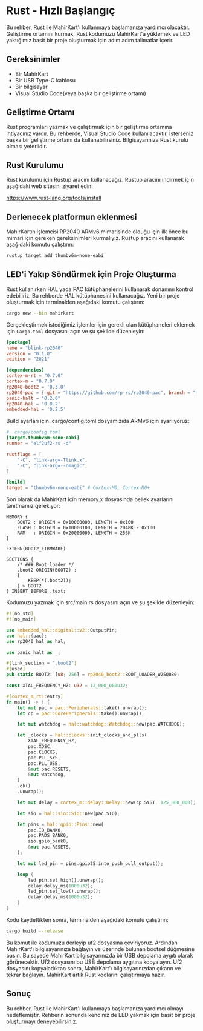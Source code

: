 # Rust - Hızlı Başlangıç

<!-- keywords: Rust ile Gömülü Programlama, Rust ile MahirKart Programlama, Rust ile MahirKart Kullanımı, Rust ile MahirKart Hızlı Başlangıç, Rust ile MahirKart LED Yakma, Rust ile MahirKart LED Blink -->
<meta name="description" content="Rust ile Gömülü Programlama, Rust ile MahirKart Programlama, Rust ile MahirKart Kullanımı, Rust ile MahirKart Hızlı Başlangıç, Rust ile MahirKart LED Yakma, Rust ile MahirKart LED Blink">

Bu rehber, Rust ile MahirKart'ı kullanmaya başlamanıza yardımcı olacaktır. Geliştirme ortamını kurmak, Rust kodumuzu MahirKart'a yüklemek ve LED yaktığımız basit bir proje oluşturmak için adım adım talimatlar içerir.

## Gereksinimler

* Bir MahirKart
* Bir USB Type-C kablosu
* Bir bilgisayar
* Visual Studio Code(veya başka bir geliştirme ortamı)

## Geliştirme Ortamı

Rust programları yazmak ve çalıştırmak için bir geliştirme ortamına ihtiyacınız vardır. Bu rehberde, Visual Studio Code kullanılacaktır. İsterseniz başka bir geliştirme ortamı da kullanabilirsiniz. Bilgisayarınıza Rust kurulu olması yeterlidir.

## Rust Kurulumu

Rust kurulumu için Rustup aracını kullanacağız. Rustup aracını indirmek için aşağıdaki web sitesini ziyaret edin:

https://www.rust-lang.org/tools/install

## Derlenecek platformun eklenmesi

MahirKartın işlemcisi RP2040 ARMv6 mimarisinde olduğu için ilk önce bu mimari için gereken gereksinimleri kurmalıyız. Rustup aracını kullanarak aşağıdaki komutu çalıştırın:

```bash
rustup target add thumbv6m-none-eabi
```

## LED'i Yakıp Söndürmek için Proje Oluşturma

Rust kullanırken HAL yada PAC kütüphanelerini kullanarak donanımı kontrol edebiliriz. Bu rehberde HAL kütüphanesini kullanacağız. Yeni bir proje oluşturmak için terminalden aşağıdaki komutu çalıştırın:

```bash
cargo new --bin mahirkart
```

Gerçekleştirmek istediğimiz işlemler için gerekli olan kütüphaneleri eklemek için `Cargo.toml` dosyasını açın ve şu şekilde düzenleyin:

```toml
[package]
name = "blink-rp2040"
version = "0.1.0"
edition = "2021"

[dependencies]
cortex-m-rt = "0.7.0"
cortex-m = "0.7.0"
rp2040-boot2 = '0.3.0'
rp2040-pac = { git = "https://github.com/rp-rs/rp2040-pac", branch = "main" }
panic-halt = "0.2.0"
rp2040-hal = '0.8.2'
embedded-hal = '0.2.5'
```

Build ayarları için .cargo/config.toml dosyamızıda ARMv6 için ayarlıyoruz:

```toml
# .cargo/config.toml
[target.thumbv6m-none-eabi]
runner = "elf2uf2-rs -d"

rustflags = [
    "-C", "link-arg=-Tlink.x",
    "-C", "link-arg=--nmagic",
]

[build]
target = "thumbv6m-none-eabi" # Cortex-M0, Cortex-M0+
```

Son olarak da MahirKart için memory.x dosyasında bellek ayarlarını tanıtmamız gerekiyor:

```x
MEMORY {
    BOOT2 : ORIGIN = 0x10000000, LENGTH = 0x100
    FLASH : ORIGIN = 0x10000100, LENGTH = 2048K - 0x100
    RAM   : ORIGIN = 0x20000000, LENGTH = 256K
}

EXTERN(BOOT2_FIRMWARE)

SECTIONS {
    /* ### Boot loader */
    .boot2 ORIGIN(BOOT2) :
    {
        KEEP(*(.boot2));
    } > BOOT2
} INSERT BEFORE .text;
```

Kodumuzu yazmak için src/main.rs dosyasını açın ve şu şekilde düzenleyin:

```rust
#![no_std]
#![no_main]

use embedded_hal::digital::v2::OutputPin;
use hal::{pac};
use rp2040_hal as hal;

use panic_halt as _;

#[link_section = ".boot2"]
#[used]
pub static BOOT2: [u8; 256] = rp2040_boot2::BOOT_LOADER_W25Q080;

const XTAL_FREQUENCY_HZ: u32 = 12_000_000u32;

#[cortex_m_rt::entry]
fn main() -> ! {
    let mut pac = pac::Peripherals::take().unwrap();
    let cp = pac::CorePeripherals::take().unwrap();

    let mut watchdog = hal::watchdog::Watchdog::new(pac.WATCHDOG);

    let _clocks = hal::clocks::init_clocks_and_plls(
        XTAL_FREQUENCY_HZ,
        pac.XOSC,
        pac.CLOCKS,
        pac.PLL_SYS,
        pac.PLL_USB,
        &mut pac.RESETS,
        &mut watchdog,
    )
    .ok()
    .unwrap();

    let mut delay = cortex_m::delay::Delay::new(cp.SYST, 125_000_000);

    let sio = hal::sio::Sio::new(pac.SIO);

    let pins = hal::gpio::Pins::new(
        pac.IO_BANK0,
        pac.PADS_BANK0,
        sio.gpio_bank0,
        &mut pac.RESETS,
    );

    let mut led_pin = pins.gpio25.into_push_pull_output();

    loop {
        led_pin.set_high().unwrap();
        delay.delay_ms(1000u32);
        led_pin.set_low().unwrap();
        delay.delay_ms(1000u32);
    }
}
```

Kodu kaydettikten sonra, terminalden aşağıdaki komutu çalıştırın:

```bash
cargo build --release
```

Bu komut ile kodumuzu derleyip uf2 dosyasına çeviriyoruz. Ardından MahirKart'ı bilgisayarınıza bağlayın ve üzerinde bulunan bootsel düğmesine basın. Bu sayede MahirKart bilgisayarınızda bir USB depolama aygıtı olarak görünecektir. Uf2 dosyasını bu USB depolama aygıtına kopyalayın. Uf2 dosyasını kopyaladıktan sonra, MahirKart'ı bilgisayarınızdan çıkarın ve tekrar bağlayın. MahirKart artık Rust kodlarını çalıştırmaya hazır.

## Sonuç

Bu rehber, Rust ile MahirKart'ı kullanmaya başlamanıza yardımcı olmayı hedeflemiştir. Rehberin sonunda kendiniz de LED yakmak için basit bir proje oluşturmayı deneyebilirsiniz.